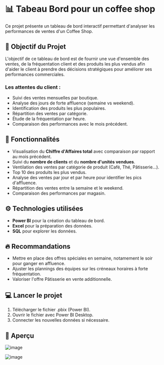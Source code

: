 # 📊 Tabeau Bord pour un coffee shop

Ce projet présente un tableau de bord interactif permettant d'analyser les performances de ventes d'un Coffee Shop.
## 🎯 Objectif du Projet
L'objectif de ce tableau de bord est de fournir une vue d'ensemble des ventes, de la fréquentation client et des produits les plus vendus afin d'aider le client à prendre des décisions stratégiques pour améliorer ses performances commerciales.

### Les attentes du client :
- Suivi des ventes mensuelles par boutique.
- Analyse des jours de forte affluence (semaine vs weekend).
- Identification des produits les plus populaires.
- Répartition des ventes par catégorie.
- Étude de la fréquentation par heure.
- Comparaison des performances avec le mois précédent.

## 🔑 Fonctionnalités
- Visualisation du **Chiffre d'Affaires total** avec comparaison par rapport au mois précédent.
- Suivi du **nombre de clients** et du **nombre d'unités vendues**.
- Ventilation des ventes par catégorie de produit (Café, Thé, Pâtisserie...).
- Top 10 des produits les plus vendus.
- Analyse des ventes par jour et par heure pour identifier les pics d'affluence.
- Répartition des ventes entre la semaine et le weekend.
- Comparaison des performances par magasin.

## ⚙️ Technologies utilisées
- **Power BI** pour la création du tableau de bord.
- **Excel** pour la préparation des données.
- **SQL** pour explorer les données.

## 🔥 Recommandations
- Mettre en place des offres spéciales en semaine, notamement le soir pour ganger en affluence.
- Ajuster les plannings des équipes sur les créneaux horaires à forte fréquentation.
- Valoriser l'offre Pâtisserie en vente additionnelle.

## 💻 Lancer le projet
1. Télécharger le fichier .pbix (Power BI).
2. Ouvrir le fichier avec Power BI Desktop.
3. Connecter les nouvelles données si nécessaire.

## 📌 Aperçu
![image](https://github.com/user-attachments/assets/b573dd39-91f2-4124-bfaa-3b47852ffe0c)

![image](https://github.com/user-attachments/assets/0b791010-7878-46db-b81d-2500f1a9342c)



